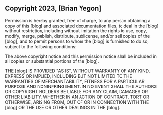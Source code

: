 ## Copyright 2023, [Brian Yegon]

Permission is hereby granted, free of charge, to any person obtaining a copy of this [blog] and associated documentation files, to deal in the [blog] without restriction, including without limitation the rights to use, copy, modify, merge, publish, distribute, sublicense, and/or sell copies of the [blog], and to permit persons to whom the [blog] is furnished to do so, subject to the following conditions:

The above copyright notice and this permission notice shall be included in all copies or substantial portions of the [blog].

THE [blog] IS PROVIDED "AS IS", WITHOUT WARRANTY OF ANY KIND, EXPRESS OR IMPLIED, INCLUDING BUT NOT LIMITED TO THE WARRANTIES OF MERCHANTABILITY, FITNESS FOR A PARTICULAR PURPOSE AND NONINFRINGEMENT. IN NO EVENT SHALL THE AUTHORS OR COPYRIGHT HOLDERS BE LIABLE FOR ANY CLAIM, DAMAGES OR OTHER LIABILITY, WHETHER IN AN ACTION OF CONTRACT, TORT OR OTHERWISE, ARISING FROM, OUT OF OR IN CONNECTION WITH THE [blog] OR THE USE OR OTHER DEALINGS IN THE [blog].
